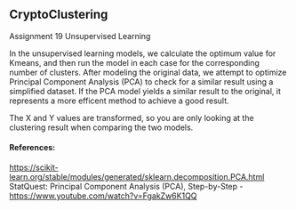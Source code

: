 ## CryptoClustering
Assignment 19 Unsupervised Learning

In the unsupervised learning models, we calculate the optimum value for Kmeans, and then run the model in each case for the corresponding number of clusters.  After modeling the original data, we attempt to optimize Principal Component Analysis (PCA) to check for a similar result using a simplified dataset.  If the PCA model yields a similar result to the original, it represents a more efficent method to achieve a good result.

The X and Y values are transformed, so you are only looking at the clustering result when comparing the two models.

#### References:
https://scikit-learn.org/stable/modules/generated/sklearn.decomposition.PCA.html
StatQuest: Principal Component Analysis (PCA), Step-by-Step - https://www.youtube.com/watch?v=FgakZw6K1QQ 